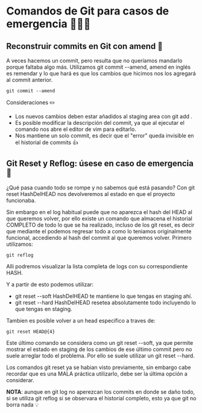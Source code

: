 # Comandos de Git para casos de emergencia :rotating_light::rotating_light::rotating_light:

## Reconstruir commits en Git con amend :high_brightness:

A veces hacemos un commit, pero resulta que no queríamos mandarlo porque faltaba algo más. Utilizamos git commit --amend, amend en inglés es remendar y lo que hará es que los cambios que hicimos nos los agregará al commit anterior.

```
git commit --amend
```

Consideraciones :pencil2:

- Los nuevos cambios deben estar añadidos al staging area con git add .
- Es posible modificar la descripción del commit, ya que al ejecutar el comando nos abre el editor de vim para editarlo.
- Nos mantiene un solo commit, es decir que el "error" queda invisible en el historial de commits :+1:

## Git Reset y Reflog: úsese en caso de emergencia :loudspeaker:

¿Qué pasa cuando todo se rompe y no sabemos qué está pasando? Con git reset HashDelHEAD nos devolveremos al estado en que el proyecto funcionaba.

Sin embargo en el log habitual puede que no aparezca el hash del HEAD al que queremos volver, por ello existe un comando que almacena el historial COMPLETO de todo lo que se ha realizado, incluso de los git reset, es decir que mediante el podemos regresar todo a como lo teniamos originalmente funcional, accediendo al hash del commit al que queremos volver. Primero utilizamos:

```
git reflog
```

Alli podremos visualizar la lista completa de logs con su correspondiente HASH.

Y a partir de esto podemos utilizar:

- git reset --soft HashDelHEAD te mantiene lo que tengas en staging ahí.
- git reset --hard HashDelHEAD resetea absolutamente todo incluyendo lo que tengas en staging.

Tambien es posible volver a un head especifico a traves de:

```
git reset HEAD@{4}
```
Este último comando se considera como un git reset --soft, ya que permite mostrar el estado en staging de los cambios de ese último commit pero no suele arreglar todo el problema. Por ello se suele utilizar un git reset --hard.

Los comandos git reset ya se habian visto previamente, sin embargo cabe recordar que es una MALA práctica utilizarlo, debe ser la última opción a considerar. 

**NOTA**: aunque en git log no aperezcan los commits en donde se daño todo, si se utiliza git reflog si se observara el historial completo, esto ya que git no borra nada :bulb:

